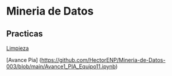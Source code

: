 # Mineria de Datos

## Practicas

[Limpieza](https://github.com/AlbertoSO324/Mineria_Datos/blob/32b864a540abe797099f221444b54b27d2d7a330/Ej_Limpieza_Equipo11.ipynb)

[Avance Pia] (https://github.com/HectorENP/Mineria-de-Datos-003/blob/main/Avance1_PIA_Equipo11.ipynb)
